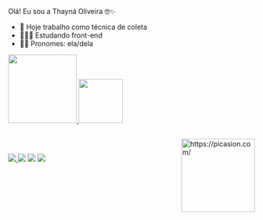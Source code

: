 Olá! Eu sou a Thayná Oliveira 🤓✨

- 💉 Hoje trabalho como técnica de coleta
- 👩🏻‍💻 Estudando front-end
- 👩🏻 Pronomes: ela/dela

<div>
 <a href = " https://github.com/ThayOliveiraS ">
 <img height="140em" src="https://github-readme-stats.vercel.app/api?username=thayoliveiras&show_icons=true&theme=panda&include_all_commits=true&count_private=true"/>
 <img height="90em" src="https://github-readme-stats.vercel.app/api/top-langs/?username=thayoliveiras&layout=compact&langs_count=7&theme=panda"/>
</div>
  
  ##
  
   <a href="https://picasion.com/"><img src="https://i.picasion.com/pic92/2b97e6d46dfff555948242dbe274b96a.gif" width="150" height="150" align="right" border="0" alt="https://picasion.com/"/></a><br/> 
    <a href="https://picasion.com/"></a>
  
  <div>
    
   <a href="https://discord.gg/cKmG62Tm" target ="_blank">
     <img src="https://img.shields.io/badge/Discord-7289DA?style=for-the-badge&logo=discord&logoColor=white" target="_blank"> </a>
  <a href="https://www.instagram.com/mermaid_thay/" target="_blank">
    <img src="https://img.shields.io/badge/-Instagram-%23E4405F?style=for-the-badge&logo=instagram&logoColor=white" target="_blank"></a>
  <a href="mailto:contatothayna.silva1508@gmail.com">
    <img src="https://img.shields.io/badge/-Gmail-%23333?style=for-the-badge&logo=gmail&logoColor=white" target="_blank"></a>
  <a href="https://www.linkedin.com/in/thayn%C3%A1-oliveira-da-silva-525227a2/" target="_blank">
    <img src="https://img.shields.io/badge/-LinkedIn-%230077B5?style=for-the-badge&logo=linkedin&logoColor=white" target="_blank"> </a>
    
 
  
    
  </div>
